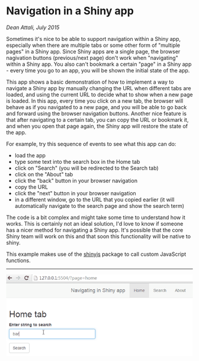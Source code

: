# Navigation in a Shiny app

*Dean Attali, July 2015*

Sometimes it's nice to be able to support navigation within a Shiny app, especially when there are multiple tabs or some other form of "multiple pages" in a Shiny app. Since Shiny apps are a single page, the browser nagivation buttons (previous/next page) don't work when "navigating" within a Shiny app. You also can't bookmark a certain "page" in a Shiny app - every time you go to an app, you will be shown the initial state of the app.

This app shows a basic demonstration of how to implement a way to navigate a Shiny app by manually changing the URL when different tabs are loaded, and using the current URL to decide what to show when a new page is loaded.  In this app, every time you click on a new tab, the browser will behave as if you navigated to a new page, and you will be able to go back and forward using the browser navigation buttons.  Another nice feature is that after navigating to a certain tab, you can copy the URL or bookmark it, and when you open that page again, the Shiny app will restore the state of the app.

For example, try this sequence of events to see what this app can do:  
- load the app
- type some text into the search box in the Home tab
- click on "Search" (you will be redirected to the Search tab)
- click on the "About" tab
- click the "back" button in your browser navigation
- copy the URL
- click the "next" button in your browser navigation
- in a different window, go to the URL that you copied earlier (it will automatically navigate to the search page and show the search term)

The code is a bit complex and might take some time to understand how it works. This is certainly not an ideal solution, I'd love to know if someone has a nicer method for navigating a Shiny app. It's possible that the core Shiny team will work on this and that soon this functionality will be native to shiny.

This example makes use of the [shinyjs](https://github.com/daattali/shinyjs) package to call custom JavaScript functions.

---

[![Demo](./navigate-history.gif)](./navigate-history.gif)